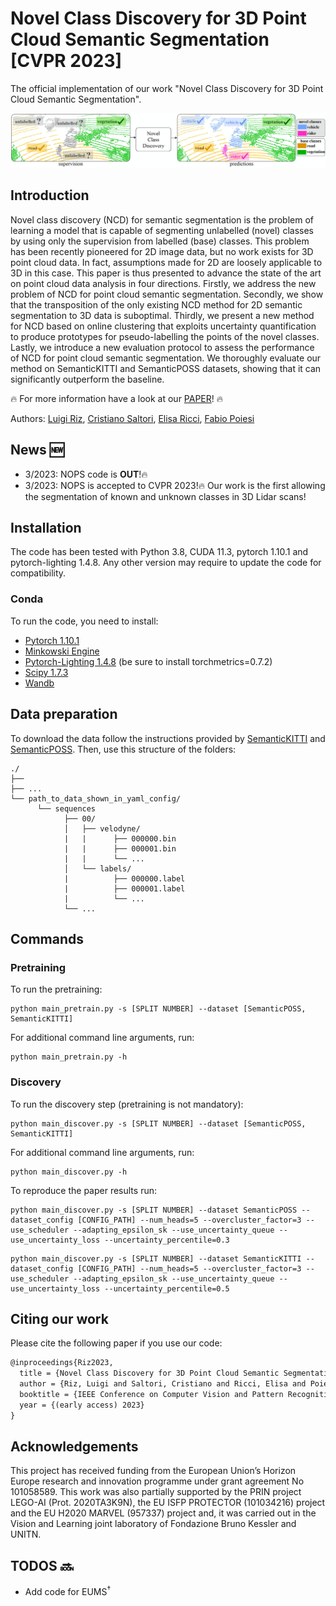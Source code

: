 # **Novel Class Discovery for 3D Point Cloud Semantic Segmentation [CVPR 2023]**
The official implementation of our work "Novel Class Discovery for 3D Point Cloud Semantic Segmentation".

![teaser](assets/NOPS_teaser.jpg)

## Introduction
Novel class discovery (NCD) for semantic segmentation is the problem of learning a model that is capable of segmenting unlabelled (novel) classes by using only the supervision from labelled (base) classes.
This problem has been recently pioneered for 2D image data, but no work exists for 3D point cloud data.
In fact, assumptions made for 2D are loosely applicable to 3D in this case.
This paper is thus presented to advance the state of the art on point cloud data analysis in four directions.
Firstly, we address the new problem of NCD for point cloud semantic segmentation.
Secondly, we show that the transposition of the only existing NCD method for 2D semantic segmentation to 3D data is suboptimal.
Thirdly, we present a new method for NCD based on online clustering that exploits uncertainty quantification to produce prototypes for pseudo-labelling the points of the novel classes.
Lastly, we introduce a new evaluation protocol to assess the performance of NCD for point cloud semantic segmentation.
We thoroughly evaluate our method on SemanticKITTI and SemanticPOSS datasets, showing that it can significantly outperform the baseline.

:fire: For more information have a look at our [PAPER](https://arxiv.org/pdf/2303.11610)! :fire:

Authors: 
        [Luigi Riz](https://scholar.google.com/citations?user=djO2pVUAAAAJ&hl),
        [Cristiano Saltori](https://scholar.google.com/citations?user=PID7Z4oAAAAJ&hl),
        [Elisa Ricci](https://scholar.google.ca/citations?user=xf1T870AAAAJ&hl),
        [Fabio Poiesi](https://scholar.google.co.uk/citations?user=BQ7li6AAAAAJ&hl)

## News :new:
- 3/2023: NOPS code is **OUT**!:fire:
- 3/2023: NOPS is accepted to CVPR 2023!:fire: Our work is the first allowing the segmentation of known and unknown classes in 3D Lidar scans!

## Installation

The code has been tested with Python 3.8, CUDA 11.3, pytorch 1.10.1 and pytorch-lighting 1.4.8. Any other version may require to update the code for compatibility.

### Conda
To run the code, you need to install:
- [Pytorch 1.10.1](https://pytorch.org/get-started/previous-versions/)
- [Minkowski Engine](https://github.com/NVIDIA/MinkowskiEngine)
- [Pytorch-Lighting 1.4.8](https://www.pytorchlightning.ai) (be sure to install torchmetrics=0.7.2)
- [Scipy 1.7.3](https://scipy.org/install/)
- [Wandb](https://docs.wandb.ai/quickstart)

## Data preparation
To download the data follow the instructions provided by [SemanticKITTI](http://www.semantic-kitti.org) and [SemanticPOSS](http://www.poss.pku.edu.cn/semanticposs.html). Then, use this structure of the folders:
```
./
├── 
├── ...
└── path_to_data_shown_in_yaml_config/
      └── sequences
            ├── 00/           
            │   ├── velodyne/	
            |   |	   ├── 000000.bin
            |   |	   ├── 000001.bin
            |   |	   └── ...
            │   └── labels/ 
            |          ├── 000000.label
            |          ├── 000001.label
            |          └── ...
            └── ...
```

## Commands
### Pretraining
To run the pretraining:
```
python main_pretrain.py -s [SPLIT NUMBER] --dataset [SemanticPOSS, SemanticKITTI]
```
For additional command line arguments, run:
```
python main_pretrain.py -h
```

### Discovery
To run the discovery step (pretraining is not mandatory):
```
python main_discover.py -s [SPLIT NUMBER] --dataset [SemanticPOSS, SemanticKITTI]
```
For additional command line arguments, run:
```
python main_discover.py -h
```
To reproduce the paper results run:
```
python main_discover.py -s [SPLIT NUMBER] --dataset SemanticPOSS --dataset_config [CONFIG_PATH] --num_heads=5 --overcluster_factor=3 --use_scheduler --adapting_epsilon_sk --use_uncertainty_queue --use_uncertainty_loss --uncertainty_percentile=0.3
```
```
python main_discover.py -s [SPLIT NUMBER] --dataset SemanticKITTI --dataset_config [CONFIG_PATH] --num_heads=5 --overcluster_factor=3 --use_scheduler --adapting_epsilon_sk --use_uncertainty_queue --use_uncertainty_loss --uncertainty_percentile=0.5
```

## Citing our work

Please cite the following paper if you use our code:

```latex
@inproceedings{Riz2023,
  title = {Novel Class Discovery for 3D Point Cloud Semantic Segmentation},
  author = {Riz, Luigi and Saltori, Cristiano and Ricci, Elisa and Poiesi, Fabio},
  booktitle = {IEEE Conference on Computer Vision and Pattern Recognition (CVPR)},
  year = {(early access) 2023}
}
```

## Acknowledgements

This project has received funding from the European Union’s Horizon Europe research and innovation programme under grant agreement No 101058589.
This work was also partially supported by the PRIN project LEGO-AI (Prot. 2020TA3K9N), the EU ISFP PROTECTOR (101034216) project and the EU H2020 MARVEL (957337) project and, it was carried out in the Vision and Learning joint laboratory of Fondazione Bruno Kessler and UNITN.

## TODOS :soon:
- Add code for $\text{EUMS}^\dagger$
